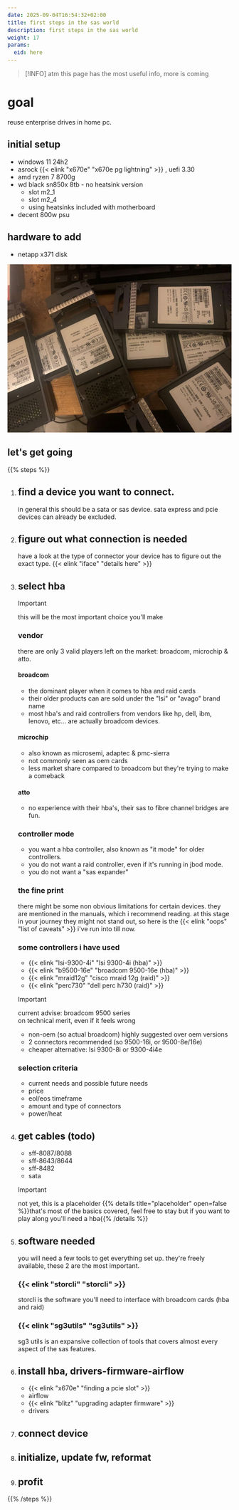 ```yaml
---
date: 2025-09-04T16:54:32+02:00
title: first steps in the sas world
description: first steps in the sas world
weight: 17
params:
  eid: here
---
```

> [!INFO]
> atm this page has the most useful info, more is coming

# goal

reuse enterprise drives in home pc.

## initial setup
- windows 11 24h2
- asrock {{< elink "x670e" "x670e pg lightning" >}} , uefi 3.30
- amd ryzen 7 8700g
- wd black sn850x 8tb - no heatsink version
  - slot m2_1
  - slot m2_4
  - using heatsinks included with motherboard
- decent 800w psu

## hardware to add
- netapp x371 disk

![](humblebrag.jpg)

## let's get going

{{% steps %}}
1. ## find a device you want to connect.
    in general this should be a sata or sas device. sata express and pcie devices can already be excluded.

1. ## figure out what connection is needed
    have a look at the type of connector your device has to figure out the exact type. {{< elink "iface" "details here" >}}

1. ## select hba
    > [!IMPORTANT]
    > this will be the most important choice you'll make
    ### vendor
    there are only 3 valid players left on the market: broadcom, microchip & atto.
    #### broadcom
    - the dominant player when it comes to hba and raid cards
    - their older products can are sold under the "lsi" or "avago" brand name
    - most hba's and raid controllers from vendors like hp, dell, ibm, lenovo, etc... are actually broadcom devices.
    #### microchip
    - also known as microsemi, adaptec & pmc-sierra
    - not commonly seen as oem cards
    - less market share compared to broadcom but they're trying to make a comeback
    #### atto
    - no experience with their hba's, their sas to fibre channel bridges are fun.
    ### controller mode
    - you want a <span class="att">hba</span> controller, also known as "it mode" for older controllers.
    - you do not want a raid controller, even if it's running in jbod mode.
    - you do not want a "sas expander"
    ### the fine print
    there might be some non obvious limitations for certain devices. they are mentioned in the manuals, which i recommend reading. at this stage in your journey they might not stand out, so here is the {{< elink "oops" "list of caveats" >}} i've run into till now.
    ### some controllers i have used
    - {{< elink "lsi-9300-4i" "lsi 9300-4i (hba)" >}}
    - {{< elink "b9500-16e" "broadcom 9500-16e (hba)" >}}
    - {{< elink "mraid12g" "cisco mraid 12g (raid)" >}}
    - {{< elink "perc730" "dell perc h730 (raid)" >}}
    > [!IMPORTANT]
    > current advise: broadcom 9500 series  
    > on technical merit, even if it feels wrong
    - non-oem (so actual broadcom) highly suggested over oem versions
    - 2 connectors recommended (so 9500-16i, or 9500-8e/16e)
    - cheaper alternative: lsi 9300-8i or 9300-4i4e
    ### selection criteria
    - current needs and possible future needs
    - price
    - eol/eos timeframe
    - amount and type of connectors
    - power/heat
1. ## get cables (todo)
    - sff-8087/8088
    - sff-8643/8644
    - sff-8482
    - sata
    > [!IMPORTANT]
    > not yet, this is a placeholder
    {{% details title="placeholder" open=false %}}that's most of the basics covered, feel free to stay but if you want to play along you'll need a hba{{% /details %}}
1. ## software needed
   you will need a few tools to get everything set up. they're freely available, these 2 are the most important.
   ### {{< elink "storcli" "storcli" >}}
   storcli is the software you'll need to interface with broadcom cards (hba and raid)
   ### {{< elink "sg3utils" "sg3utils" >}}
   sg3 utils is an expansive collection of tools that covers almost every aspect of the sas features.
1. ## install hba, drivers-firmware-airflow
    - {{< elink "x670e" "finding a pcie slot" >}}
    - airflow
    - {{< elink "blitz" "upgrading adapter firmware" >}}
    - drivers

1. ## connect device

1. ## initialize, update fw, reformat

1. ## profit


{{% /steps %}}

